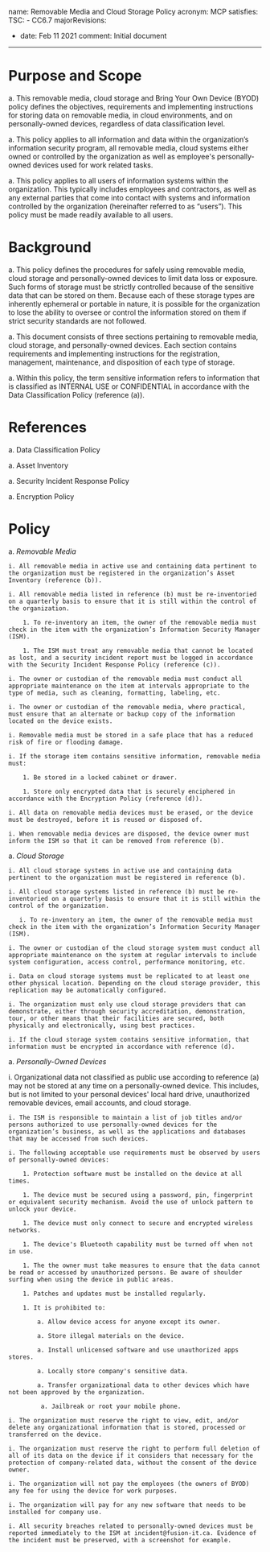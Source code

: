name: Removable Media and Cloud Storage Policy
acronym: MCP
satisfies:
  TSC:
    - CC6.7
majorRevisions:
  - date: Feb 11 2021
    comment: Initial document
---

# Purpose and Scope

a. This removable media, cloud storage and Bring Your Own Device (BYOD) policy defines the objectives, requirements and implementing instructions for storing data on removable media, in cloud environments, and on personally-owned devices, regardless of data classification level.

a. This policy applies to all information and data within the organization’s information security program, all removable media, cloud systems either owned or controlled by the organization as well as employee's personally-owned devices used for work related tasks.

a. This policy applies to all users of information systems within the organization. This typically includes employees and contractors, as well as any external parties that come into contact with systems and information controlled by the organization (hereinafter referred to as “users”). This policy must be made readily available to all users.

# Background

a. This policy defines the procedures for safely using removable media, cloud storage and personally-owned devices to limit data loss or exposure. Such forms of storage must be strictly controlled because of the sensitive data that can be stored on them. Because each of these storage types are inherently ephemeral or portable in nature, it is possible for the organization to lose the ability to oversee or control the information stored on them if strict security standards are not followed.

a. This document consists of three sections pertaining to removable media, cloud storage, and personally-owned devices. Each section contains requirements and implementing instructions for the registration, management, maintenance, and disposition of each type of storage.

a. Within this policy, the term sensitive information refers to information that is classified as INTERNAL USE or CONFIDENTIAL in accordance with the Data Classification Policy (reference (a)).

# References

a. Data Classification Policy

a. Asset Inventory

a. Security Incident Response Policy

a. Encryption Policy

# Policy

a. *Removable Media*

    i. All removable media in active use and containing data pertinent to the organization must be registered in the organization’s Asset Inventory (reference (b)).

    i. All removable media listed in reference (b) must be re-inventoried on a quarterly basis to ensure that it is still within the control of the organization.

        1. To re-inventory an item, the owner of the removable media must check in the item with the organization’s Information Security Manager (ISM).

        1. The ISM must treat any removable media that cannot be located as lost, and a security incident report must be logged in accordance with the Security Incident Response Policy (reference (c)).

    i. The owner or custodian of the removable media must conduct all appropriate maintenance on the item at intervals appropriate to the type of media, such as cleaning, formatting, labeling, etc.

    i. The owner or custodian of the removable media, where practical, must ensure that an alternate or backup copy of the information located on the device exists.

    i. Removable media must be stored in a safe place that has a reduced risk of fire or flooding damage. 

    i. If the storage item contains sensitive information, removable media must:

        1. Be stored in a locked cabinet or drawer.

        1. Store only encrypted data that is securely enciphered in accordance with the Encryption Policy (reference (d)).

    i. All data on removable media devices must be erased, or the device must be destroyed, before it is reused or disposed of.

    i. When removable media devices are disposed, the device owner must inform the ISM so that it can be removed from reference (b).

a. *Cloud Storage*

    i. All cloud storage systems in active use and containing data pertinent to the organization must be registered in reference (b).

    i. All cloud storage systems listed in reference (b) must be re-inventoried on a quarterly basis to ensure that it is still within the control of the organization. 

       i. To re-inventory an item, the owner of the removable media must check in the item with the organization’s Information Security Manager (ISM).

    i. The owner or custodian of the cloud storage system must conduct all appropriate maintenance on the system at regular intervals to include system configuration, access control, performance monitoring, etc.

    i. Data on cloud storage systems must be replicated to at least one other physical location. Depending on the cloud storage provider, this replication may be automatically configured.

    i. The organization must only use cloud storage providers that can demonstrate, either through security accreditation, demonstration, tour, or other means that their facilities are secured, both physically and electronically, using best practices.

    i. If the cloud storage system contains sensitive information, that information must be encrypted in accordance with reference (d).

a. *Personally-Owned Devices*

   i. Organizational data not classified as public use according to reference (a) may not be stored at any time on a personally-owned device. This includes, but is not limited to your personal devices' local hard drive, unauthorized removable devices, email accounts, and cloud storage.

    i. The ISM is responsible to maintain a list of job titles and/or persons authorized to use personally-owned devices for the organization’s business, as well as the applications and databases that may be accessed from such devices.

    i. The following acceptable use requirements must be observed by users of personally-owned devices:

        1. Protection software must be installed on the device at all times.

        1. The device must be secured using a password, pin, fingerprint or equivalent security mechanism. Avoid the use of unlock pattern to unlock your device.

        1. The device must only connect to secure and encrypted wireless networks.

        1. The device's Bluetooth capability must be turned off when not in use.

        1. The the owner must take measures to ensure that the data cannot be read or accessed by unauthorized persons. Be aware of shoulder surfing when using the device in public areas.

        1. Patches and updates must be installed regularly.

        1. It is prohibited to:

            a. Allow device access for anyone except its owner.
        
            a. Store illegal materials on the device.

            a. Install unlicensed software and use unauthorized apps stores.

            a. Locally store company's sensitive data.

            a. Transfer organizational data to other devices which have not been approved by the organization.

             a. Jailbreak or root your mobile phone.

    i. The organization must reserve the right to view, edit, and/or delete any organizational information that is stored, processed or transferred on the device.

    i. The organization must reserve the right to perform full deletion of all of its data on the device if it considers that necessary for the protection of company-related data, without the consent of the device owner.

    i. The organization will not pay the employees (the owners of BYOD) any fee for using the device for work purposes.

    i. The organization will pay for any new software that needs to be installed for company use.

    i. All security breaches related to personally-owned devices must be reported immediately to the ISM at incident@fusion-it.ca. Evidence of the incident must be preserved, with a screenshot for example.
